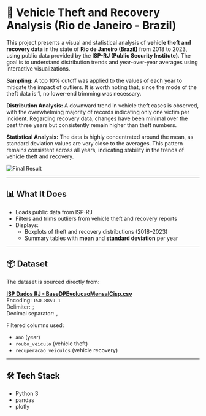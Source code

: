 # 🚗 Vehicle Theft and Recovery Analysis (Rio de Janeiro - Brazil)

This project presents a visual and statistical analysis of **vehicle theft and recovery data** in the state of **Rio de Janeiro (Brazil)** from 2018 to 2023, using public data provided by the **ISP-RJ (Public Security Institute)**. The goal is to understand distribution trends and year-over-year averages using interactive visualizations.

**Sampling:**
A top 10% cutoff was applied to the values of each year to mitigate the impact of outliers. It is worth noting that, since the mode of the theft data is 1, no lower-end trimming was necessary.

**Distribution Analysis:**
A downward trend in vehicle theft cases is observed, with the overwhelming majority of records indicating only one victim per incident. Regarding recovery data, changes have been minimal over the past three years but consistently remain higher than theft numbers.

**Statistical Analysis:**
The data is highly concentrated around the mean, as standard deviation values are very close to the averages. This pattern remains consistent across all years, indicating stability in the trends of vehicle theft and recovery.

![Final Result](image/final_result.png)

---

## 📊 What It Does

- Loads public data from ISP-RJ
- Filters and trims outliers from vehicle theft and recovery reports
- Displays:
  - Boxplots of theft and recovery distributions (2018–2023)
  - Summary tables with **mean** and **standard deviation** per year

---

## 📦 Dataset

The dataset is sourced directly from:

**[ISP Dados RJ - BaseDPEvolucaoMensalCisp.csv](http://www.ispdados.rj.gov.br/Arquivos/BaseDPEvolucaoMensalCisp.csv)**  
Encoding: `ISO-8859-1`  
Delimiter: `;`  
Decimal separator: `,`

Filtered columns used:
- `ano` (year)
- `roubo_veiculo` (vehicle theft)
- `recuperacao_veiculos` (vehicle recovery)

---

## 🛠️ Tech Stack

- Python 3
- pandas
- plotly
